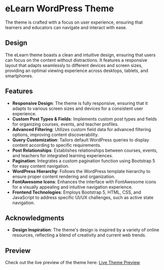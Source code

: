 # eLearn WordPress Theme
The theme is crafted with a focus on user experience, ensuring that learners and educators can navigate and interact with ease.

## Design
The eLearn theme boasts a clean and intuitive design, ensuring that users can focus on the content without distractions. It features a responsive layout that adapts seamlessly to different devices and screen sizes, providing an optimal viewing experience across desktops, tablets, and smartphones.

## Features
- **Responsive Design**: The theme is fully responsive, ensuring that it adapts to various screen sizes and devices for a consistent user experience.
- **Custom Post Types & Fields**: Implements custom post types and fields for organizing courses, events, and teacher profiles.
- **Advanced Filtering**: Utilizes custom field data for advanced filtering options, improving content discoverability.
- **Query Customization**: Tailors default WordPress queries to display content according to specific requirements.
- **Post Relationships**: Establishes relationships between courses, events, and teachers for integrated learning experiences.
- **Pagination**: Integrates a custom pagination function using Bootstrap 5 for easy content navigation.
- **WordPress Hierarchy**: Follows the WordPress template hierarchy to ensure proper content rendering and organization.
- **FontAwesome Icons**: Enhances the interface with FontAwesome icons for a visually appealing and intuitive navigation experience.
- **Frontend Technologies**: Employs Bootstrap 5, HTML, CSS, and JavaScript to address specific UI/UX challenges, such as active state navigation.

## Acknowledgments
- **Design Inspiration**: The theme's design is inspired by a variety of online resources, reflecting a blend of creativity and current web trends.

## Preview
Check out the live preview of the theme here:
[Live Theme Preview](https://elearn.great-site.net/)
